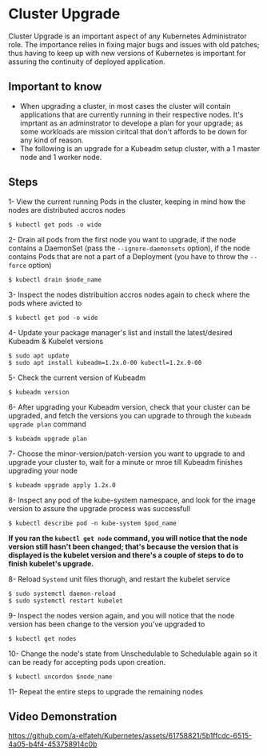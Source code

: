# Cluster Upgrade #
Cluster Upgrade is an important aspect of any Kubernetes Administrator role. The importance relies in fixing major bugs and issues with old patches; thus having to keep up with new versions of Kubernetes is important for assuring the continuity of deployed application.
  
## Important to know
- When upgrading a cluster, in most cases the cluster will contain applications that are currently running in their respective nodes. It's imprtant as an adminstrator to develope a plan for your upgrade; as some workloads are mission ciritcal that don't affords to be down for any kind of reason.
- The following is an upgrade for a Kubeadm setup cluster, with a 1 master node and 1 worker node.

## Steps
1- View the current running Pods in the cluster, keeping in mind how the nodes are distributed accros nodes
  ```
  $ kubectl get pods -o wide
  ```

2- Drain all pods from the first node you want to upgrade, if the node contains a DaemonSet (pass the ```--ignore-daemonsets``` option), if the node contains Pods that are not a part of a Deployment (you have to throw the ```--force``` option)
  ```
  $ kubectl drain $node_name
  ```

3- Inspect the nodes distribuition accros nodes again to check where the pods where avicted to
  ```
  $ kubectl get pod -o wide
  ```

4- Update your package manager's list and install the latest/desired Kubeadm & Kubelet versions
  ```
  $ sudo apt update
  $ sudo apt install kubeadm=1.2x.0-00 kubectl=1.2x.0-00
  ```

5- Check the current version of Kubeadm 
  ```
  $ kubeadm version
  ```

6- After upgrading your Kubeadm version, check that your cluster can be upgraded, and fetch the versions you can upgrade to through the ```kubeadm upgrade plan``` command
  ```
  $ kubeadm upgrade plan
  ```

7- Choose the minor-version/patch-version you want to upgrade to and upgrade your cluster to, wait for a minute or mroe till Kubeadm finishes upgrading your node
  ```
  $ kubeadm upgrade apply 1.2x.0
  ```

8- Inspect any pod of the kube-system namespace, and look for the image version to assure the upgrade process was successfull
  ```
  $ kubectl describe pod -n kube-system $pod_name
  ```

**If you ran the ``` kubectl get node ``` command, you will notice that the node version still hasn't been changed; that's because the version that is displayed is the kubelet version and there's a couple of steps to do to finish kubelet's upgrade.**

8- Reload ``` Systemd ``` unit files thorugh, and restart the kubelet service
  ```
  $ sudo systemctl daemon-reload
  $ sudo systemctl restart kubelet
  ```

9- Inspect the nodes version again, and you will notice that the node version has been change to the version you've upgraded to
  ```
  $ kubectl get nodes
  ```
10- Change the node's state from Unschedulable to Schedulable again so it can be ready for accepting pods upon creation.
  ```
  $ kubectl uncordon $node_name
  ```
11- Repeat the entire steps to upgrade the remaining nodes

## Video Demonstration



https://github.com/a-elfateh/Kubernetes/assets/61758821/5b1ffcdc-6515-4a05-b4f4-453758914c0b

